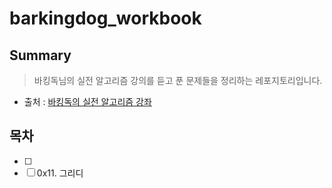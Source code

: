 # barkingdog_workbook

## Summary
> 바킹독님의 실전 알고리즘 강의를 듣고 푼 문제들을 정리하는 레포지토리입니다.

- 출처 : [바킹독의 실전 알고리즘 강좌](https://blog.encrypted.gg/category/강좌/실전%20알고리즘)

## 목차
- [ ]
- [ ] 0x11. 그리디
